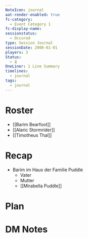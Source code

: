 ```yaml
---
NoteIcon: journal
aat-render-enabled: true
fc-category:
  - Event Category 1
fc-display-name: 
sessionstatus:
  - Occured
type: Session Journal
sessionDate: 2000-01-01
players: 3
Status:
  - ⏳
OneLiner: 1 Line Summary
timelines:
  - journal
tags:
  - journal
---
```




# Roster 
- [[Barim Bearfoot]]
- [[Alaric Stormrider]]
- [[Timotheus Thal]]
# Recap
- Barim im Haus der Familie Puddle
	- Vater 
	- Mutter 
	- [[Mirabella Puddle]]


# Plan




# DM Notes



